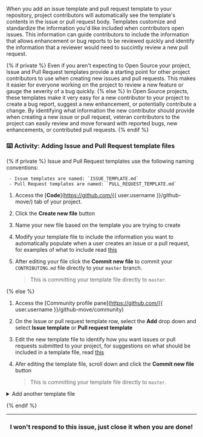 When you add an issue template and pull request template to your repository, project contributors will automatically see the template's contents in the issue or pull request body. Templates customize and standardize the information you'd like included when contributors open issues. This information can guide contributors to include the information that allows enhancement or bug reports to be reviewed quickly and identify the information that a reviewer would need to succintly review a new pull request.

{% if private %}
Even if you aren't expecting to Open Source your project, Issue and Pull Request templates provide a starting point for other project contributors to use when creating new issues and pull requests. This makes it easier for everyone working on the project to review a new feature or gauge the severity of a bug quickly.
{% else %}
In Open Source projects, these templates make it very easy for a new contributor to your project to create a bug report, suggest a new enhancement, or potentially contribute a change. By identifying what information the new contributor should provide when creating a new issue or pull request, veteran contributors to the project can easily review and move forward with reported bugs, new enhancements, or contributed pull requests.
{% endif %}

### :keyboard: Activity: Adding Issue and Pull Request template files

{% if private %}
Issue and Pull Request templates use the following naming conventions:

     - Issue templates are named: `ISSUE_TEMPLATE.md`
     - Pull Request templates are named: `PULL_REQUEST_TEMPLATE.md`

1. Access the [**Code**](https://github.com/{{ user.username }}/github-move/) tab of your project.
1. Click the **Create new file** button
1. Name your new file based on the template you are trying to create
1. Modify your template file to include the information you want to automatically populate when a user creates an issue or a pull request, for examples of what to include read [this](https://help.github.com/articles/creating-an-issue-template-for-your-repository/)
1. After editing your file click the **Commit new file** to commit your `CONTRIBUTING.md` file directly to your `master` branch.

    > This is committing your template file directly to `master`.

{% else %}
1. Access the [Community profile pane](https://github.com/{{ user.username }}/github-move/community)
1. On the Issue or pull request template row, select the **Add** drop down and select **Issue template** or **Pull request template**
1. Edit the new template file to identify how you want issues or pull requests submitted to your project, for suggestions on what should be included in a template file, read [this](https://help.github.com/articles/creating-an-issue-template-for-your-repository/)
1. Afer editing the template file, scroll down and click the **Commit new file** button

    > This is committing your template file directly to `master`.

<details>
  <summary>Add another template file</summary>
  <hr>

  ### Add another template file

  After using the [Community profile pane](https://github.com/{{ user.username }}/github-move/community) to create a template file, the option to create the other template file isn't displayed. To create the other template file, perform the following steps:

     - Issue templates are named: `ISSUE_TEMPLATE.md`
     - Pull Request templates are named: `PULL_REQUEST_TEMPLATE.md`

  1. On the [Code](https://github.com/{{ user.username }}/github-move) tab of your project, click the **Create new file** button
  1. Enter the name of the template file your project is missing
  1. Modify your template file to include the information you want to automatically populate when a user creates an issue or a pull request, for examples of what to include read [this](https://help.github.com/articles/creating-an-issue-template-for-your-repository/)
  1. Once you have modified your file, click the **Commit new file** button

    > This is committing your template file directly to `master`.

  <hr>
</details>

{% endif %}

<hr>
<h3 align="center">I won't respond to this issue, just close it when you are done!</h3>
